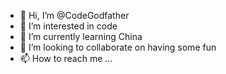 - 👋 Hi, I’m @CodeGodfather
- 👀 I’m interested in code
- 🌱 I’m currently learning China
- 💞️ I’m looking to collaborate on having some fun
- 📫 How to reach me ...

<!---
CodeGodfather/CodeGodfather is a ✨ special ✨ repository because its `README.md` (this file) appears on your GitHub profile.
You can click the Preview link to take a look at your changes.
--->
